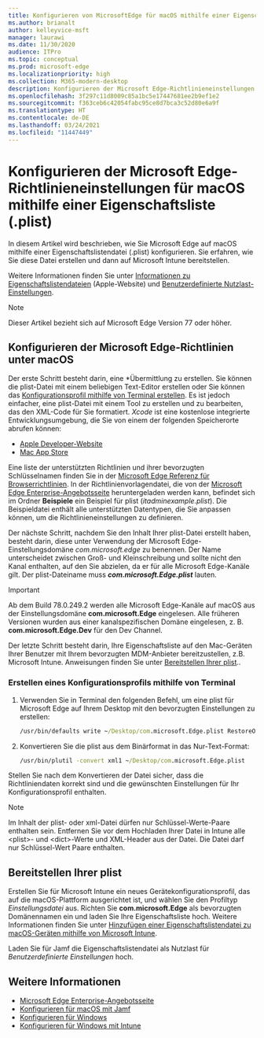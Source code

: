 ```yaml
---
title: Konfigurieren von MicrosoftEdge für macOS mithilfe einer Eigenschaftsliste (.plist)
ms.author: brianalt
author: kelleyvice-msft
manager: laurawi
ms.date: 11/30/2020
audience: ITPro
ms.topic: conceptual
ms.prod: microsoft-edge
ms.localizationpriority: high
ms.collection: M365-modern-desktop
description: Konfigurieren der Microsoft Edge-Richtlinieneinstellungen unter macOS mithilfe einer Eigenschaftsliste (.plist)
ms.openlocfilehash: 3f297c11d8009c85a1bc5e17447681ee2b9ef1e2
ms.sourcegitcommit: f363ceb6c42054fabc95ce8d7bca3c52d80e6a9f
ms.translationtype: HT
ms.contentlocale: de-DE
ms.lasthandoff: 03/24/2021
ms.locfileid: "11447449"
---
```

# <a name="configure-microsoft-edge-policy-settings-for-macos-using-a-plist"></a>Konfigurieren der Microsoft Edge-Richtlinieneinstellungen für macOS mithilfe einer Eigenschaftsliste (.plist)

In diesem Artikel wird beschrieben, wie Sie Microsoft Edge auf macOS mithilfe einer Eigenschaftslistendatei (.plist) konfigurieren. Sie erfahren, wie Sie diese Datei erstellen und dann auf Microsoft Intune bereitstellen.

Weitere Informationen finden Sie unter [Informationen zu Eigenschaftslistendateien](https://developer.apple.com/library/archive/documentation/General/Reference/InfoPlistKeyReference/Articles/AboutInformationPropertyListFiles.html) (Apple-Website) und [Benutzerdefinierte Nutzlast-Einstellungen](https://support.apple.com/guide/mdm/custom-mdm9abbdbe7/1/web/1).

> [!NOTE]
> Dieser Artikel bezieht sich auf Microsoft Edge Version 77 oder höher.

## <a name="configure-microsoft-edge-policies-on-macos"></a>Konfigurieren der Microsoft Edge-Richtlinien unter macOS

Der erste Schritt besteht darin, eine *Übermittlung zu erstellen. Sie können die plist-Datei mit einem beliebigen Text-Editor erstellen oder Sie können das [Konfigurationsprofil mithilfe von Terminal erstellen](#create-a-configuration-profile-using-terminal). Es ist jedoch einfacher, eine plist-Datei mit einem Tool zu erstellen und zu bearbeiten, das den XML-Code für Sie formatiert. *Xcode* ist eine ﻿kostenlose integrierte Entwicklungsumgebung, die Sie von einem der folgenden Speicherorte abrufen können:

- [Apple Developer-Website](https://developer.apple.com/xcode/)
- [Mac App Store](https://apps.apple.com/app/xcode/id497799835?mt=12)

Eine liste der unterstützten Richtlinien und ihrer bevorzugten Schlüsselnamen finden Sie in der [Microsoft Edge Referenz für Browserrichtlinien](microsoft-edge-policies.md). In der Richtlinienvorlagendatei, die von der [Microsoft Edge Enterprise-Angebotsseite](https://aka.ms/EdgeEnterprise) heruntergeladen werden kann, befindet sich im Ordner **Beispiele** ein Beispiel für plist (*itadminexample.plist*). Die Beispieldatei enthält alle unterstützten Datentypen, die Sie anpassen können, um die Richtlinieneinstellungen zu definieren. 

Der nächste Schritt, nachdem Sie den Inhalt Ihrer plist-Datei erstellt haben, besteht darin, diese unter Verwendung der Microsoft Edge-Einstellungsdomäne *com.microsoft.edge* zu benennen. Der Name unterscheidet zwischen Groß- und Kleinschreibung und sollte nicht den Kanal enthalten, auf den Sie abzielen, da er für alle Microsoft Edge-Kanäle gilt. Der plist-Dateiname muss **_com.microsoft.Edge.plist_** lauten.

> [!IMPORTANT]
> Ab dem Build 78.0.249.2 werden alle Microsoft Edge-Kanäle auf macOS aus der Einstellungsdomäne **com.microsoft.Edge** eingelesen. Alle früheren Versionen wurden aus einer kanalspezifischen Domäne eingelesen, z. B. **com.microsoft.Edge.Dev** für den Dev Channel.

Der letzte Schritt besteht darin, Ihre Eigenschaftsliste auf den Mac-Geräten Ihrer Benutzer mit Ihrem bevorzugten MDM-Anbieter bereitzustellen, z.B. Microsoft Intune. Anweisungen finden Sie unter [Bereitstellen Ihrer plist](#deploy-your-plist)..

### <a name="create-a-configuration-profile-using-terminal"></a>Erstellen eines Konfigurationsprofils mithilfe von Terminal

1. Verwenden Sie in Terminal den folgenden Befehl, um eine plist für Microsoft Edge auf Ihrem Desktop mit den bevorzugten Einstellungen zu erstellen:

   ```cmd
   /usr/bin/defaults write ~/Desktop/com.microsoft.Edge.plist RestoreOnStartup -int 1
   ```

2. Konvertieren Sie die plist aus dem Binärformat in das Nur-Text-Format:

   ```cmd
   /usr/bin/plutil -convert xml1 ~/Desktop/com.microsoft.Edge.plist
   ```

Stellen Sie nach dem Konvertieren der Datei sicher, dass die Richtliniendaten korrekt sind und die gewünschten Einstellungen für Ihr Konfigurationsprofil enthalten.

> [!NOTE]
> Im Inhalt der plist- oder xml-Datei dürfen nur Schlüssel-Werte-Paare enthalten sein. Entfernen Sie vor dem Hochladen Ihrer Datei in Intune alle \<plist>- und \<dict>-Werte und XML-Header aus der Datei. Die Datei darf nur Schlüssel-Wert Paare enthalten.

## <a name="deploy-your-plist"></a>Bereitstellen Ihrer plist

Erstellen Sie für Microsoft Intune ein neues Gerätekonfigurationsprofil, das auf die macOS-Plattform ausgerichtet ist, und wählen Sie den Profiltyp *Einstellungsdatei* aus. Richten Sie **com.microsoft.Edge** als bevorzugten Domänennamen ein und laden Sie Ihre Eigenschaftsliste hoch. Weitere Informationen finden Sie unter [Hinzufügen einer Eigenschaftslistendatei zu macOS-Geräten mithilfe von Microsoft Intune](/intune/configuration/preference-file-settings-macos).

Laden Sie für Jamf die Eigenschaftslistendatei als Nutzlast für *Benutzerdefinierte Einstellungen* hoch.

## <a name="see-also"></a>Weitere Informationen

- [Microsoft Edge Enterprise-Angebotsseite](https://aka.ms/EdgeEnterprise)
- [Konfigurieren für macOS mit Jamf](configure-microsoft-edge-on-mac-jamf.md)
- [Konfigurieren für Windows](configure-microsoft-edge.md)
- [Konfigurieren für Windows mit Intune](configure-edge-with-intune.md)